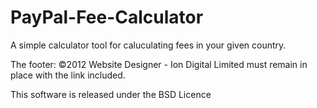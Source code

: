 PayPal-Fee-Calculator
=====================

A simple calculator tool for caluculating fees in your given country.

The footer: ©2012 Website Designer - Ion Digital Limited must remain in place with the link included.

This software is released under the BSD Licence